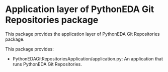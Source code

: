 # Application layer of PythonEDA Git Repositories package

This package provides the application layer of PythonEDA Git Repositories package.

This package  provides:
- PythonEDAGitRepositoriesApplication/application.py: An application that runs PythonEDA Git Repositories.
